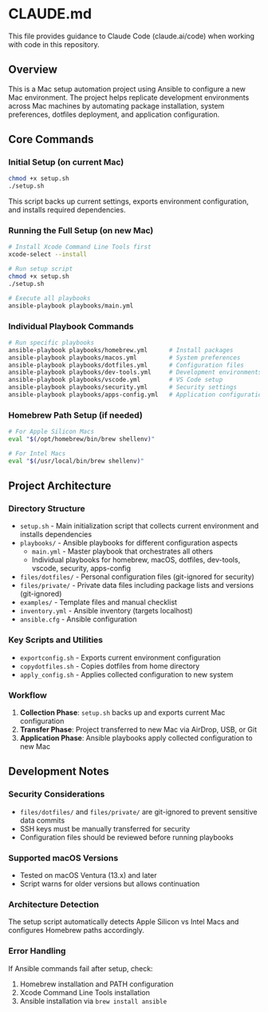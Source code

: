 # CLAUDE.md

This file provides guidance to Claude Code (claude.ai/code) when working with code in this repository.

## Overview

This is a Mac setup automation project using Ansible to configure a new Mac environment. The project helps replicate development environments across Mac machines by automating package installation, system preferences, dotfiles deployment, and application configuration.

## Core Commands

### Initial Setup (on current Mac)
```bash
chmod +x setup.sh
./setup.sh
```
This script backs up current settings, exports environment configuration, and installs required dependencies.

### Running the Full Setup (on new Mac)
```bash
# Install Xcode Command Line Tools first
xcode-select --install

# Run setup script
chmod +x setup.sh
./setup.sh

# Execute all playbooks
ansible-playbook playbooks/main.yml
```

### Individual Playbook Commands
```bash
# Run specific playbooks
ansible-playbook playbooks/homebrew.yml      # Install packages
ansible-playbook playbooks/macos.yml         # System preferences
ansible-playbook playbooks/dotfiles.yml      # Configuration files
ansible-playbook playbooks/dev-tools.yml     # Development environments
ansible-playbook playbooks/vscode.yml        # VS Code setup
ansible-playbook playbooks/security.yml      # Security settings
ansible-playbook playbooks/apps-config.yml   # Application configurations
```

### Homebrew Path Setup (if needed)
```bash
# For Apple Silicon Macs
eval "$(/opt/homebrew/bin/brew shellenv)"

# For Intel Macs
eval "$(/usr/local/bin/brew shellenv)"
```

## Project Architecture

### Directory Structure
- `setup.sh` - Main initialization script that collects current environment and installs dependencies
- `playbooks/` - Ansible playbooks for different configuration aspects
  - `main.yml` - Master playbook that orchestrates all others
  - Individual playbooks for homebrew, macOS, dotfiles, dev-tools, vscode, security, apps-config
- `files/dotfiles/` - Personal configuration files (git-ignored for security)
- `files/private/` - Private data files including package lists and versions (git-ignored)
- `examples/` - Template files and manual checklist
- `inventory.yml` - Ansible inventory (targets localhost)
- `ansible.cfg` - Ansible configuration

### Key Scripts and Utilities
- `exportconfig.sh` - Exports current environment configuration
- `copydotfiles.sh` - Copies dotfiles from home directory
- `apply_config.sh` - Applies collected configuration to new system

### Workflow
1. **Collection Phase**: `setup.sh` backs up and exports current Mac configuration
2. **Transfer Phase**: Project transferred to new Mac via AirDrop, USB, or Git
3. **Application Phase**: Ansible playbooks apply collected configuration to new Mac

## Development Notes

### Security Considerations
- `files/dotfiles/` and `files/private/` are git-ignored to prevent sensitive data commits
- SSH keys must be manually transferred for security
- Configuration files should be reviewed before running playbooks

### Supported macOS Versions
- Tested on macOS Ventura (13.x) and later
- Script warns for older versions but allows continuation

### Architecture Detection
The setup script automatically detects Apple Silicon vs Intel Macs and configures Homebrew paths accordingly.

### Error Handling
If Ansible commands fail after setup, check:
1. Homebrew installation and PATH configuration
2. Xcode Command Line Tools installation
3. Ansible installation via `brew install ansible`